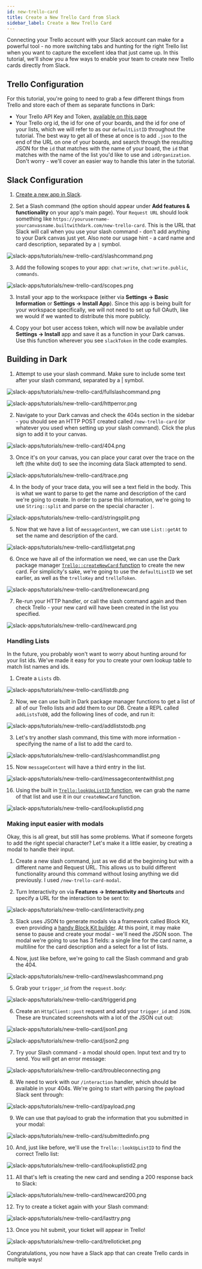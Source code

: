 ```yaml
---
id: new-trello-card
title: Create a New Trello Card from Slack
sidebar_label: Create a New Trello Card
---
```


Connecting your Trello account with your Slack account can make for a powerful
tool - no more switching tabs and hunting for the right Trello list when you
want to capture the excellent idea that just came up. In this tutorial, we'll
show you a few ways to enable your team to create new Trello cards directly from
Slack.

## Trello Configuration

For this tutorial, you're going to need to grab a few different things from
Trello and store each of them as separate functions in Dark:

- Your Trello API Key and Token,
  [available on this page](https://trello.com/app-key/)
- Your Trello org id, the id for one of your boards, and the id for one of your
  lists, which we will refer to as our `defaultListID` throughout the tutorial.
  The best way to get all of these at once is to add `.json` to the end of the
  URL on one of your boards, and search through the resulting JSON for the `id`
  that matches with the name of your board, the `id` that matches with the name
  of the list you'd like to use and `idOrganization`. Don't worry - we'll cover
  an easier way to handle this later in the tutorial.

## Slack Configuration

1. [Create a new app in Slack](https://api.slack.com/apps).

2. Set a Slash command (the option should appear under **Add features &
   functionality** on your app's main page). Your `Request URL` should look
   something like
   `https://yourusername-yourcanvasname.builtwithdark.com/new-trello-card`. This
   is the URL that Slack will call when you use your slash command - don't add
   anything to your Dark canvas just yet. Also note our usage hint - a card name
   and card description, separated by a `|` symbol.

![slack-apps/tutorials/new-trello-card/slashcommand.png](/docs/img//img/slack-apps/tutorials/new-trello-card/slashcommand.png)

3. Add the following scopes to your app: `chat:write`, `chat:write.public`,
   `commands`.

![slack-apps/tutorials/new-trello-card/scopes.png](/docs/img//img/slack-apps/tutorials/new-trello-card/scopes.png)

3. Install your app to the workspace (either via **Settings -> Basic
   Information** or **Settings -> Install App**). Since this app is being built
   for your workspace specifically, we will not need to set up full OAuth, like
   we would if we wanted to distribute this more publicly.

4. Copy your bot user access token, which will now be available under **Settings
   -> Install** app and save it as a function in your Dark canvas. Use this
   function wherever you see `slackToken` in the code examples.

## Building in Dark

1. Attempt to use your slash command. Make sure to include some text after your
   slash command, separated by a | symbol.

![slack-apps/tutorials/new-trello-card/fullslashcommand.png](/docs/img//img/slack-apps/tutorials/new-trello-card/fullslashcommand.png)

![slack-apps/tutorials/new-trello-card/httperror.png](/docs/img//img/slack-apps/tutorials/new-trello-card/httperror.png)

2. Navigate to your Dark canvas and check the 404s section in the sidebar - you
   should see an HTTP POST created called `/new-trello-card` (or whatever you
   used when setting up your slash command). Click the plus sign to add it to
   your canvas.

![slack-apps/tutorials/new-trello-card/404.png](/docs/img//img/slack-apps/tutorials/new-trello-card/404.png)

3. Once it's on your canvas, you can place your carat over the trace on the left
   (the white dot) to see the incoming data Slack attempted to send.

![slack-apps/tutorials/new-trello-card/trace.png](/docs/img//img/slack-apps/tutorials/new-trello-card/trace.png)

4. In the body of your trace data, you will see a text field in the body. This
   is what we want to parse to get the name and description of the card we're
   going to create. In order to parse this information, we're going to use
   `String::split` and parse on the special character `|`.

![slack-apps/tutorials/new-trello-card/stringsplit.png](/docs/img//img/slack-apps/tutorials/new-trello-card/stringsplit.png)

5. Now that we have a list of `messageContent`, we can use `List::getAt` to set
   the name and description of the card.

![slack-apps/tutorials/new-trello-card/listgetat.png](/docs/img//img/slack-apps/tutorials/new-trello-card/listgetat.png)

6. Once we have all of the information we need, we can use the Dark package
   manager [`Trello::createNewCard` function](....\packages.md#createNewCard) to
   create the new card. For simplicity's sake, we're going to use the
   `defaultListID` we set earlier, as well as the `trelloKey` and `trelloToken`.

![slack-apps/tutorials/new-trello-card/trellonewcard.png](/docs/img//img/slack-apps/tutorials/new-trello-card/trellonewcard.png)

7. Re-run your HTTP handler, or call the slash command again and then check
   Trello - your new card will have been created in the list you specified.

![slack-apps/tutorials/new-trello-card/newcard.png](/docs/img//img/slack-apps/tutorials/new-trello-card/newcard.png)

### Handling Lists

In the future, you probably won't want to worry about hunting around for your
list ids. We've made it easy for you to create your own lookup table to match
list names and ids.

1. Create a `Lists` db.

![slack-apps/tutorials/new-trello-card/listdb.png](/docs/img//img/slack-apps/tutorials/new-trello-card/listdb.png)

2. Now, we can use built in Dark package manager functions to get a list of all
   of our Trello lists and add them to our DB. Create a REPL called
   `addListsToDB`, add the following lines of code, and run it:

![slack-apps/tutorials/new-trello-card/addliststodb.png](/docs/img//img/slack-apps/tutorials/new-trello-card/addliststodb.png)

3. Let's try another slash command, this time with more information - specifying
   the name of a list to add the card to.

![slack-apps/tutorials/new-trello-card/slashcommandlist.png](/docs/img//img/slack-apps/tutorials/new-trello-card/slashcommandlist.png)

15. Now `messageContent` will have a third entry in the list.

![slack-apps/tutorials/new-trello-card/messagecontentwithlist.png](/docs/img//img/slack-apps/tutorials/new-trello-card/messagecontentwithlist.png)

16. Using the built in
    [`Trello:lookUpListID` function](....\packages.md#lookuplistid), we can grab
    the name of that list and use it in our `createNewCard` function.

![slack-apps/tutorials/new-trello-card/lookuplistid.png](/docs/img//img/slack-apps/tutorials/new-trello-card/lookuplistid.png)

### Making input easier with modals

Okay, this is all great, but still has some problems. What if someone forgets to
add the right special character? Let's make it a little easier, by creating a
modal to handle their input.

1. Create a new slash command, just as we did at the beginning but with a
   different name and Request URL. This allows us to build different
   functionality around this command without losing anything we did previously.
   I used `/new-trello-card-modal`.

2. Turn Interactivity on via **Features -> Interactivity and Shortcuts** and
   specify a URL for the interaction to be sent to:

![slack-apps/tutorials/new-trello-card/interactivity.png](/docs/img//img/slack-apps/tutorials/new-trello-card/interactivity.png)

3. Slack uses JSON to generate modals via a framework called Block Kit, even
   providing a
   [handy Block Kit builder](https://api.slack.com/tools/block-kit-builder). At
   this point, it may make sense to pause and create your modal - we'll need the
   JSON soon. The modal we're going to use has 3 fields: a single line for the
   card name, a multiline for the card description and a select for a list of
   lists.

4. Now, just like before, we're going to call the Slash command and grab
   the 404.

![slack-apps/tutorials/new-trello-card/newslashcommand.png](/docs/img//img/slack-apps/tutorials/new-trello-card/newslashcommand.png)

5. Grab your `trigger_id` from the `request.body`:

![slack-apps/tutorials/new-trello-card/triggerid.png](/docs/img//img/slack-apps/tutorials/new-trello-card/triggerid.png)

6. Create an `HttpClient::post` request and add your `trigger_id` and `JSON`.
   These are truncated screenshots with a lot of the JSON cut out:

![slack-apps/tutorials/new-trello-card/json1.png](/docs/img//img/slack-apps/tutorials/new-trello-card/json1.png)

![slack-apps/tutorials/new-trello-card/json2.png](/docs/img//img/slack-apps/tutorials/new-trello-card/json2.png)

7. Try your Slash command - a modal should open. Input text and try to send. You
   will get an error message:

![slack-apps/tutorials/new-trello-card/troubleconnecting.png](/docs/img//img/slack-apps/tutorials/new-trello-card/troubleconnecting.png)

8. We need to work with our `/interaction` handler, which should be available in
   your 404s. We're going to start with parsing the payload Slack sent through:

![slack-apps/tutorials/new-trello-card/payload.png](/docs/img//img/slack-apps/tutorials/new-trello-card/payload.png)

9. We can use that payload to grab the information that you submitted in your
   modal:

![slack-apps/tutorials/new-trello-card/submittedinfo.png](/docs/img//img/slack-apps/tutorials/new-trello-card/submittedinfo.png)

10. And, just like before, we'll use the `Trello::lookUpListID` to find the
    correct Trello list:

![slack-apps/tutorials/new-trello-card/lookuplistid2.png](/docs/img//img/slack-apps/tutorials/new-trello-card/lookuplistid2.png)

11. All that's left is creating the new card and sending a 200 response back to
    Slack:

![slack-apps/tutorials/new-trello-card/newcard200.png](/docs/img//img/slack-apps/tutorials/new-trello-card/newcard200.png)

12. Try to create a ticket again with your Slash command:

![slack-apps/tutorials/new-trello-card/lasttry.png](/docs/img//img/slack-apps/tutorials/new-trello-card/lasttry.png)

13. Once you hit submit, your ticket will appear in Trello!

![slack-apps/tutorials/new-trello-card/trelloticket.png](/docs/img//img/slack-apps/tutorials/new-trello-card/trelloticket.png)

Congratulations, you now have a Slack app that can create Trello cards in
multiple ways!
